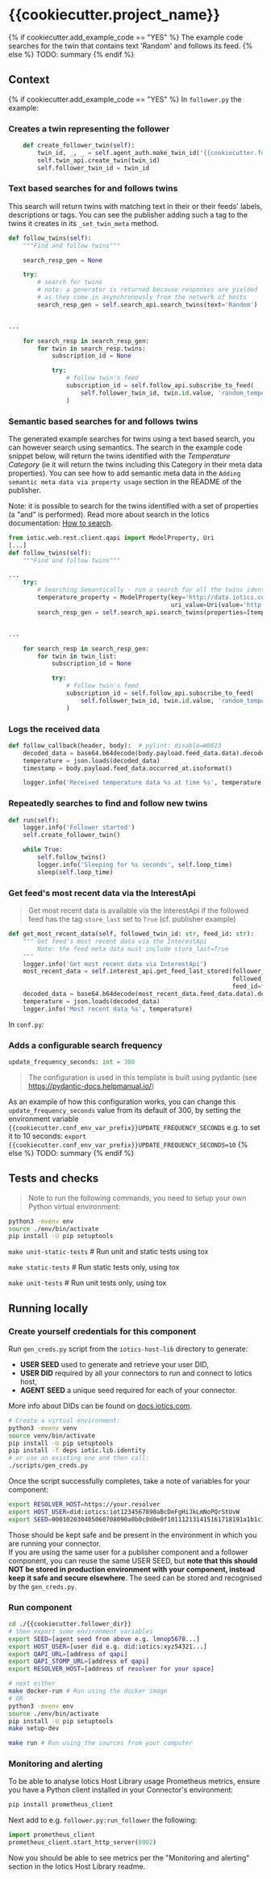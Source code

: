 # {{cookiecutter.project_name}}

{% if cookiecutter.add_example_code == "YES" %}
The example code searches for the twin that contains text 'Random' and follows its feed.
{% else %}
TODO: summary
{% endif %}

## Context
{% if cookiecutter.add_example_code == "YES" %}
In `follower.py` the example:

### Creates a twin representing the follower
```python
    def create_follower_twin(self):
        twin_id, _, _ = self.agent_auth.make_twin_id('{{cookiecutter.follower_class_name}}')
        self.twin_api.create_twin(twin_id)
        self.follower_twin_id = twin_id
```

### Text based searches for and follows twins
This search will return twins with matching text in their or their feeds' labels, descriptions or tags. You can see the publisher adding such a tag to the twins it creates in its `_set_twin_meta` method.
```python
def follow_twins(self):
    """Find and follow twins"""

    search_resp_gen = None

    try:
        # search for twins
        # note: a generator is returned because responses are yielded
        # as they come in asynchronously from the network of hosts
        search_resp_gen = self.search_api.search_twins(text='Random')


...

    for search_resp in search_resp_gen:
        for twin in search_resp.twins:
            subscription_id = None

            try:
                # follow twin's feed
                subscription_id = self.follow_api.subscribe_to_feed(
                    self.follower_twin_id, twin.id.value, 'random_temperature_feed', self.follow_callback
                )
```


### Semantic based searches for and follows twins
The generated example searches for twins using a text based search, you can however search using semantics.
The search in the example code snippet below, will return the twins identified with the *Temperature Category*
(ie it will return the twins including this Category in their meta data properties).
You can see how to add semantic meta data in the `Adding semantic meta data via property usage` section
in the README of the publisher.

Note: it is possible to search for the twins identified with a set of properties (a "and" is performed).
Read more about search in the Iotics documentation: [How to search](https://docs.iotics.com/docs/how-to-search).
```python
from iotic.web.rest.client.qapi import ModelProperty, Uri
[...]
def follow_twins(self):
    """Find and follow twins"""

...
    try:
        # Searching Semantically - run a search for all the twins identified with the Temperature category
        temperature_property = ModelProperty(key='http://data.iotics.com/ns/category',
                                             uri_value=Uri(value='http://data.iotics.com/category/Temperature'))
        search_resp_gen = self.search_api.search_twins(properties=[temperature_property])


...

    for search_resp in search_resp_gen:
        for twin in twin_list:
            subscription_id = None

            try:
                # follow twin's feed
                subscription_id = self.follow_api.subscribe_to_feed(
                    self.follower_twin_id, twin.id.value, 'random_temperature_feed', self.follow_callback
                )
```

### Logs the received data
```python
def follow_callback(header, body):  # pylint: disable=W0613
    decoded_data = base64.b64decode(body.payload.feed_data.data).decode('ascii')
    temperature = json.loads(decoded_data)
    timestamp = body.payload.feed_data.occurred_at.isoformat()

    logger.info('Received temperature data %s at time %s', temperature, timestamp)
```

### Repeatedly searches to find and follow new twins
```python
def run(self):
    logger.info('Follower started')
    self.create_follower_twin()

    while True:
        self.follow_twins()
        logger.info('Sleeping for %s seconds', self.loop_time)
        sleep(self.loop_time)
```

### Get feed's most recent data via the InterestApi
> Get most recent data is available via the InterestApi if the followed feed has the tag `store_last` set to `True`
> (cf. publisher example)
```python
def get_most_recent_data(self, followed_twin_id: str, feed_id: str):
    """ Get feed's most recent data via the InterestApi
        Note: the feed meta data must include store_last=True
    """
    logger.info('Get most recent data via InterestApi')
    most_recent_data = self.interest_api.get_feed_last_stored(follower_twin_id=self.follower_twin_id,
                                                              followed_twin_id=followed_twin_id,
                                                              feed_id=feed_id)
    decoded_data = base64.b64decode(most_recent_data.feed_data.data).decode()
    temperature = json.loads(decoded_data)
    logger.info('Most recent data %s', temperature)
```

In `conf.py`:

### Adds a configurable search frequency
```python
update_frequency_seconds: int = 300
```

> The configuration is used in this template is built using pydantic (see https://pydantic-docs.helpmanual.io/)

As an example of how this configuration works, you can change this `update_frequency_seconds` value from its default of 300, by setting the environment variable `{{cookiecutter.conf_env_var_prefix}}UPDATE_FREQUENCY_SECONDS`
e.g. to set it to 10 seconds: `export {{cookiecutter.conf_env_var_prefix}}UPDATE_FREQUENCY_SECONDS=10`
{% else %}
TODO: summary
{% endif %}


## Tests and checks

> Note to run the following commands, you need to setup your own Python virtual environment:
```bash
python3 -mvenv env
source ./env/bin/activate
pip install -U pip setuptools
```

`make unit-static-tests` # Run unit and static tests using tox

`make static-tests` # Run static tests only, using tox

`make unit-tests` # Run unit tests only, using tox


## Running locally


### Create yourself credentials for this component
Run `gen_creds.py` script from the `iotics-host-lib` directory to generate:
- **USER SEED** used to generate and retrieve your user DID,
- **USER DID** required by all your connectors to run and connect to Iotics host,
- **AGENT SEED** a unique seed required for each of your connector.

More info about DIDs can be found on [docs.iotics.com](docs.iotics.com).

```bash
# Create a virtual environment:
python3 -mvenv venv
source venv/bin/activate
pip install -U pip setuptools
pip install -f deps iotic.lib.identity
# or use an existing one and then call:
./scripts/gen_creds.py
```
Once the script successfully completes, take a note of variables for your component:
```bash
export RESOLVER_HOST=https://your.resolver
export HOST_USER=did:iotics:iot1234567890aBcDeFgHiJkLmNoPQrStUvW
export SEED=000102030405060708090a0b0c0d0e0f101112131415161718191a1b1c1d1e1f
```
Those should be kept safe and be present in the environment in which you are running your connector.  
If you are using the same user for a publisher component and a follower component, you can reuse the same
USER SEED, but **note that this should NOT be stored in production environment with your component,
instead keep it safe and secure elsewhere**. The seed can be stored and recognised by the `gen_creds.py`.


### Run component
```bash
cd ./{{cookiecutter.follower_dir}}
# then export some environment variables
export SEED=[agent seed from above e.g. lmnop5678...]
export HOST_USER=[user did e.g. did:iotics:xyz54321...]
export QAPI_URL=[address of qapi]
export QAPI_STOMP_URL=[address of qapi]
export RESOLVER_HOST=[address of resolver for your space]

# next either
make docker-run # Run using the docker image
# OR
python3 -mvenv env
source ./env/bin/activate
pip install -U pip setuptools
make setup-dev

make run # Run using the sources from your computer
```


### Monitoring and alerting
To be able to analyse Iotics Host Library usage Prometheus metrics, ensure you have a Python client installed in your
Connector's environment: 
```bash
pip install prometheus_client
```

Next add to e.g. `follower.py:run_follower` the following:
```python
import prometheus_client
prometheus_client.start_http_server(8002)
```

Now you should be able to see metrics per the "Monitoring and alerting" section in the Iotics Host Library readme.
